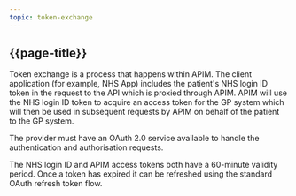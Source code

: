 ```yaml
---
topic: token-exchange
---
```


## {{page-title}}

Token exchange is a process that happens within APIM. The client application (for example, NHS App) includes the patient's NHS login ID token in the request to the API which is proxied through APIM. APIM will use the NHS login ID token to acquire an access token for the GP system which will then be used in subsequent requests by APIM on behalf of the patient to the GP system.

The provider must have an OAuth 2.0 service available to handle the authentication and authorisation requests.

The NHS login ID and APIM access tokens both have a 60-minute validity period. Once a token has expired it can be refreshed using the standard OAuth refresh token flow.